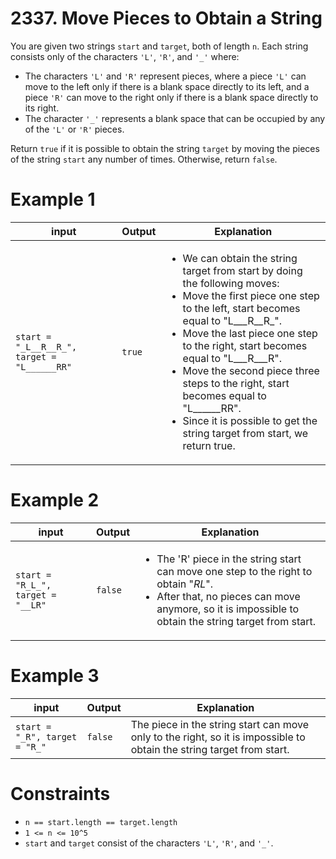 # 2337. Move Pieces to Obtain a String

You are given two strings `start` and `target`, both of length `n`. Each string consists only of the characters `'L'`, `'R'`, and `'_'` where:

- The characters `'L'` and `'R'` represent pieces, where a piece `'L'` can move to the left only if there is a blank space directly to its left, and a piece `'R'` can move to the right only if there is a blank space directly to its right.
- The character `'_'` represents a blank space that can be occupied by any of the `'L'` or `'R'` pieces.

Return `true` if it is possible to obtain the string `target` by moving the pieces of the string `start` any number of times. Otherwise, return `false`.

# Example 1

| input                                       | Output | Explanation                                                                                                                                                                                                                                                                                                                                                                                                                                            |
|---------------------------------------------|--------|--------------------------------------------------------------------------------------------------------------------------------------------------------------------------------------------------------------------------------------------------------------------------------------------------------------------------------------------------------------------------------------------------------------------------------------------------------|
| `start = "_L__R__R_", target = "L______RR"` | `true` | <ul><li>We can obtain the string target from start by doing the following moves:</li><li>Move the first piece one step to the left, start becomes equal to "L___R__R_".</li><li>Move the last piece one step to the right, start becomes equal to "L___R___R".</li><li>Move the second piece three steps to the right, start becomes equal to "L______RR".</li><li>Since it is possible to get the string target from start, we return true.</li></ul> |

# Example 2

| input                             | Output  | Explanation                                                                                                                                                                                                      |
|-----------------------------------|---------|------------------------------------------------------------------------------------------------------------------------------------------------------------------------------------------------------------------|
| `start = "R_L_", target = "__LR"` | `false` | <ul><li>The 'R' piece in the string start can move one step to the right to obtain "_RL_".</li><li>After that, no pieces can move anymore, so it is impossible to obtain the string target from start.</li></ul> |

# Example 3

| input                         | Output  | Explanation                                                                                                           |
|-------------------------------|---------|-----------------------------------------------------------------------------------------------------------------------|
| `start = "_R", target = "R_"` | `false` | The piece in the string start can move only to the right, so it is impossible to obtain the string target from start. |

# Constraints

- `n == start.length == target.length`
- `1 <= n <= 10^5`
- `start` and `target` consist of the characters `'L'`, `'R'`, and `'_'`.